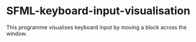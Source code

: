 # SFML-keyboard-input-visualisation
This programme visualises keyboard input by moving a block across the window. 
